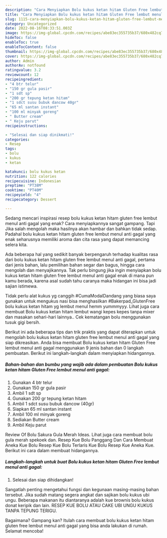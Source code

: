 ```yaml
---
description: "Cara Menyiapkan Bolu kukus ketan hitam Gluten Free lembut menul anti gagal{ yang Lezat Sekali,  Menu Buat lebaran"
title: "Cara Menyiapkan Bolu kukus ketan hitam Gluten Free lembut menul anti gagal{ yang Lezat Sekali,  Menu Buat lebaran"
slug: 1115-cara-menyiapkan-bolu-kukus-ketan-hitam-gluten-free-lembut-menul-anti-gagal-yang-lezat-sekali-menu-buat-lebaran
category: Uncategorized
date: 2022-08-16T08:33:51.003Z
image: https://img-global.cpcdn.com/recipes/abe83ec355735b37/680x482cq70/bolu-kukus-ketan-hitam-gluten-free-lembut-menul-anti-gagal-foto-resep-utama.jpg
hideToc: false
enableToc: true
enableTocContent: false
thumbnail: https://img-global.cpcdn.com/recipes/abe83ec355735b37/680x482cq70/bolu-kukus-ketan-hitam-gluten-free-lembut-menul-anti-gagal-foto-resep-utama.jpg
cover: https://img-global.cpcdn.com/recipes/abe83ec355735b37/680x482cq70/bolu-kukus-ketan-hitam-gluten-free-lembut-menul-anti-gagal-foto-resep-utama.jpg
author: Admin
authorAv: notfound
ratingvalue: 3.2
reviewcount: 12
recipeingredient:
- "4 btr telur"
- "150 gr gula pasir"
- "1 sdt sp"
- "200 gr tepung ketan hitam"
- "1 sdct susu bubuk dancow 40gr"
- "65 ml santan instant"
- "100 ml minyak goreng"
- " Butter cream"
- " Keju parut"
recipeinstructions:

- "Selesai dan siap dinikmati!"
categories:
- Resep
tags:
- bolu
- kukus
- ketan

katakunci: bolu kukus ketan 
nutrition: 122 calories
recipecuisine: Indonesian
preptime: "PT38M"
cooktime: "PT40M"
recipeyield: "4"
recipecategory: Dessert

---
```



Sedang mencari inspirasi resep bolu kukus ketan hitam gluten free lembut menul anti gagal yang enak? Cara menyiapkannya sangat gampang. Tapi Jika salah mengolah maka hasilnya akan hambar dan bahkan tidak sedap. Padahal bolu kukus ketan hitam gluten free lembut menul anti gagal yang enak seharusnya memiliki aroma dan cita rasa yang dapat memancing selera kita.


Ada beberapa hal yang sedikit banyak berpengaruh terhadap kualitas rasa dari bolu kukus ketan hitam gluten free lembut menul anti gagal, pertama dari jenis bahan, lalu pemilihan bahan segar dan bagus, hingga cara mengolah dan menyajikannya. Tak perlu bingung jika ingin menyiapkan bolu kukus ketan hitam gluten free lembut menul anti gagal enak di mana pun kamu berada, karena asal sudah tahu caranya maka hidangan ini bisa jadi sajian istimewa.

Tidak perlu alat kukus yg canggih #CumaModalDandang yang biasa saya gunakan untuk mengukus nasi bisa menghasilkan #Bakerpad_GlutenFree bolu kukus ketan hitam yg lembut menul hemm yummmyyy. Lihat juga cara membuat Bolu kukus ketan hitam lembut wangi kepes kepes tanpa mixer dan masakan sehari-hari lainnya.. Cek kematangan bolu menggunakan tusuk gigi bersih.


Berikut ini ada beberapa tips dan trik praktis yang dapat diterapkan untuk mengolah bolu kukus ketan hitam gluten free lembut menul anti gagal yang siap dikreasikan. Anda bisa membuat Bolu kukus ketan hitam Gluten Free lembut menul anti gagal menggunakan 9 jenis bahan dan 0 langkah pembuatan. Berikut ini langkah-langkah dalam menyiapkan hidangannya.

<!--inarticleads1-->

##### Bahan-bahan dan bumbu yang wajib ada dalam pembuatan Bolu kukus ketan hitam Gluten Free lembut menul anti gagal:

1. Gunakan 4 btr telur
1. Gunakan 150 gr gula pasir
1. Ambil 1 sdt sp
1. Gunakan 200 gr tepung ketan hitam
1. Ambil 1 sdct susu bubuk dancow (40gr)
1. Siapkan 65 ml santan instant
1. Ambil 100 ml minyak goreng
1. Sediakan  Butter cream
1. Ambil  Keju parut


Review Of Bolu Sakura Gula Merah Ideas. Lihat juga cara membuat bolu gula merah spekoek dan. Resep Kue Bolu Panggang Dan Cara Membuat Aneka Kue Bolu Resep Kue Bolu Terlaris Kue Bolu Resep Kue Aneka Kue. Berikut ini cara dalam membuat hidangannya. 

<!--inarticleads2-->

##### Langkah-langkah untuk buat Bolu kukus ketan hitam Gluten Free lembut menul anti gagal:


1. Selesai dan siap dihidangkan!

Sangatlah penting mengetahui fungsi dan kegunaan masing-masing bahan tersebut. Jika sudah matang segera angkat dan sajikan bolu kukus ubi ungu. Beberapa makanan itu diantaranya adalah kue brownis bolu kukus donat keripik dan lain. RESEP KUE BOLU ATAU CAKE UBI UNGU KUKUS TANPA TEPUNG TERIGU. 

Bagaimana? Gampang kan? Itulah cara membuat bolu kukus ketan hitam gluten free lembut menul anti gagal yang bisa anda lakukan di rumah. Selamat mencoba!
